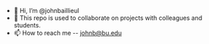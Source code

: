 - 👋 Hi, I’m @johnbaillieul
- 💞️ This repo is used to collaborate on projects with colleagues and students.
- 📫 How to reach me -- johnb@bu.edu

<!---
johnbaillieul/johnbaillieul is a ✨ special ✨ repository because its `README.md` (this file) appears on your GitHub profile.
You can click the Preview link to take a look at your changes.
--->
